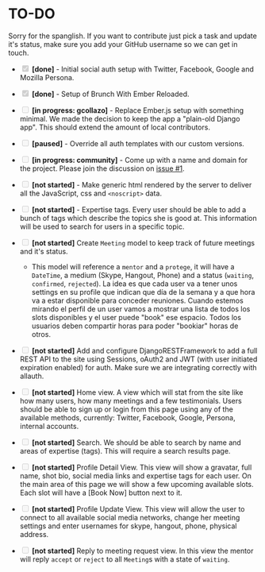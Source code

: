 # TO-DO

Sorry for the spanglish. If you want to contribute just pick a task and update it's status, make sure you add your GitHub username so we can get in touch.

- <input type="checkbox" disabled checked> **[done]** - Initial social auth setup with Twitter, Facebook, Google and Mozilla Persona.

- <input type="checkbox" disabled checked> **[done]** - Setup of Brunch With Ember Reloaded.

- <input type="checkbox" disabled> **[in progress: gcollazo]** - Replace Ember.js setup with something minimal. We made the decision to keep the app a "plain-old Django app". This should extend the amount of local contributors.

- <input type="checkbox" disabled> **[paused]** - Override all auth templates with our custom versions.

- <input type="checkbox" disabled> **[in progress: community]** - Come up with a name and domain for the project. Please join the discussion on [issue #1](https://github.com/SoPR/horas/issues/1).

- <input type="checkbox" disabled> **[not started]** - Make generic html rendered by the server to deliver all the JavaScript, css and `<noscript>` data.

- <input type="checkbox" disabled> **[not started]** - Expertise tags. Every user should be able to add a bunch of tags which describe the topics she is good at. This information will be used to search for users in a specific topic.

- <input type="checkbox" disabled> **[not started]** Create `Meeting` model to keep track of future meetings and it's status.             
    - This model will reference a `mentor` and a `protege`, it will have a `DateTime`, a medium (Skype, Hangout, Phone) and a status (`waiting`, `confirmed`, `rejected`). La idea es que cada user va a tener unos settings en su profile que indican que día de la semana y a que hora va a estar disponible para conceder reuniones. Cuando estemos mirando el perfil de un user vamos a mostrar una lista de todos los slots disponibles y el user puede "book" ese espacio. Todos los usuarios deben compartir horas para poder "bookiar" horas de otros.

- <input type="checkbox" disabled> **[not started]** Add and configure DjangoRESTFramework to add a full REST API to the site using Sessions, oAuth2 and JWT (with user initiated expiration enabled) for auth. Make sure we are integrating correctly with allauth.

- <input type="checkbox" disabled> **[not started]** Home view. A view which will stat from the site like how many users, how many meetings and a few testimonials. Users should be able to sign up or login from this page using any of the available methods, currently: Twitter, Facebook, Google, Persona, internal accounts.

- <input type="checkbox" disabled> **[not started]** Search. We should be able to search by name and areas of expertise (tags). This will require a search results page.

- <input type="checkbox" disabled> **[not started]** Profile Detail View. This view will show a gravatar, full name, shot bio, social media links and expertise tags for each user. On the main area of this page we will show a few upcoming available slots. Each slot will have a [Book Now] button next to it.

- <input type="checkbox" disabled> **[not started]** Profile Update View. This view will allow the user to connect to all available social media networks, change her meeting settings and enter usernames for skype, hangout, phone, physical address.

- <input type="checkbox" disabled> **[not started]** Reply to meeting request view. In this view the mentor will reply `accept` or `reject` to all `Meeting`s with a state of `waiting`.